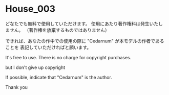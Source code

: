 # House_003

どなたでも無料で使用していただけます。
使用にあたり著作権料は発生いたしません。
（著作権を放棄するものではありません）

できれば、あなたの作中での使用の際に "Cedarnum" が本モデルの作者であることを
表記していただければと願います。

It's free to use.
There is no charge for copyright purchases.

but I don't give up copyright

If possible, indicate that "Cedarnum" is the author.

Thank you
